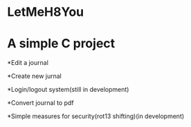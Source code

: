 # LetMeH8You

# A simple C project

*Edit a journal

*Create new jurnal

*Login/logout system(still in development)

*Convert journal to pdf

*Simple measures for security(rot13 shifting)(in development)
